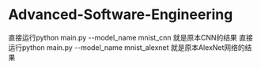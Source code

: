 # Advanced-Software-Engineering
直接运行python main.py --model_name mnist_cnn 就是原本CNN的结果
直接运行python main.py --model_name mnist_alexnet 就是原本AlexNet网络的结果
